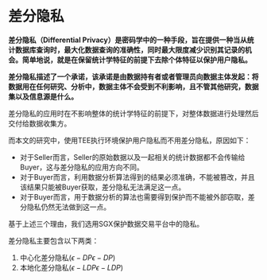 # 差分隐私

**差分隐私（Differential Privacy）是密码学中的一种手段，旨在提供一种当从统计数据库查询时，最大化数据查询的准确性，同时最大限度减少识别其记录的机会。简单地说，就是在保留统计学特征的前提下去除个体特征以保护用户隐私。**

**差分隐私描述了一个承诺，该承诺是由数据持有者或者管理员向数据主体发起：将数据用在任何研究、分析中，数据主体不会受到不利影响，且不管其他研究，数据集以及信息源是什么。**

差分隐私的应用时在不影响整体的统计学特征的前提下，对整体数据进行处理然后交付给数据收集方。

而本文的研究中，使用TEE执行环境保护用户隐私而不用差分隐私，原因如下：

- 对于Seller而言，Seller的原始数据以及一起相关的统计数据都不会传输给Buyer，这与差分隐私的应用方向不同。
- 对于Buyer而言，利用数据分析算法得到的结果必须准确，不能被篡改，并且该结果只能被Buyer获取，差分隐私无法满足这一点。
- 对于Buyer而言，用于数据分析的算法也需要得到保护而不能被外部窃取，差分隐私仍然无法做到这一点。

基于上述三个理由，我们选用SGX保护数据交易平台中的隐私。

差分隐私主要包含以下两类：

1. 中心化差分隐私$(ϵ−DPϵ−DP)$
2. 本地化差分隐私$(ϵ−LDPϵ−LDP)$

